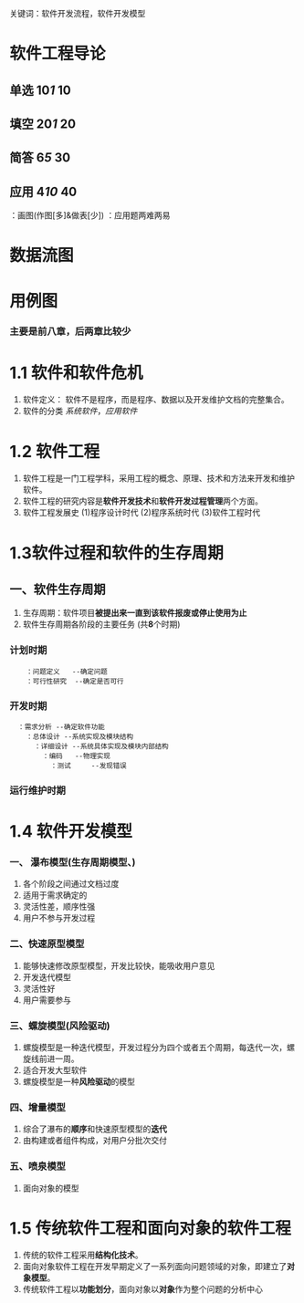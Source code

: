关键词：软件开发流程，软件开发模型


# 软件工程导论
## 单选 10*1*   10 
## 填空 20*1*   20
## 简答 6*5*    30
## 应用 4*10*   40
：画图(作图[多]&做表[少])
：应用题两难两易

# 数据流图
# 用例图


### 主要是前八章，后两章比较少

# 1.1 软件和软件危机
1. 软件定义：
软件不是程序，而是程序、数据以及开发维护文档的完整集合。
2. 软件的分类
*系统软件*，*应用软件*

# 1.2 软件工程
1. 软件工程是一门工程学科，采用工程的概念、原理、技术和方法来开发和维护软件。
2. 软件工程的研究内容是**软件开发技术**和**软件开发过程管理**两个方面。
3. 软件工程发展史
(1)程序设计时代
(2)程序系统时代
(3)软件工程时代

# 1.3软件过程和软件的生存周期
## 一、软件生存周期
1. 生存周期：软件项目**被提出来一直到该软件报废或停止使用为止**
2. 软件生存周期各阶段的主要任务
(共**8**个时期)
### 计划时期	
		：问题定义   --确定问题
    	：可行性研究 	--确定是否可行
### 开发时期
      ：需求分析 --确定软件功能
        ：总体设计 --系统实现及模块结构
          ：详细设计 --系统具体实现及模块内部结构
            ：编码	  --物理实现
              ：测试  	  --发现错误
### 运行维护时期

# 1.4 软件开发模型

### 一、 瀑布模型(生存周期模型、)
1. 各个阶段之间通过文档过度
2. 适用于需求确定的
3. 灵活性差，顺序性强
4. 用户不参与开发过程

### 二、快速原型模型
1. 能够快速修改原型模型，开发比较快，能吸收用户意见
2. 开发迭代模型
3. 灵活性好
4. 用户需要参与

### 三、螺旋模型(风险驱动)
1. 螺旋模型是一种迭代模型，开发过程分为四个或者五个周期，每迭代一次，螺旋线前进一周。
2. 适合开发大型软件
3. 螺旋模型是一种**风险驱动**的模型

### 四、增量模型
1. 综合了瀑布的**顺序**和快速原型模型的**迭代**
2. 由构建或者组件构成，对用户分批次交付

### 五、喷泉模型
1. 面向对象的模型


# 1.5 传统软件工程和面向对象的软件工程

1. 传统的软件工程采用**结构化技术**。
2. 面向对象软件工程在开发早期定义了一系列面向问题领域的对象，即建立了**对象模型**。
3. 传统软件工程以**功能划分**，面向对象以**对象**作为整个问题的分析中心




